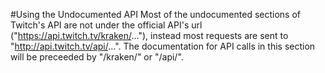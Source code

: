 #Using the Undocumented API
Most of the undocumented sections of Twitch's API are not under the official API's url ("https://api.twitch.tv/kraken/..."), instead most requests are sent to "http://api.twitch.tv/api/...". The documentation for API calls in this section will be preceeded by "/kraken/" or "/api/".